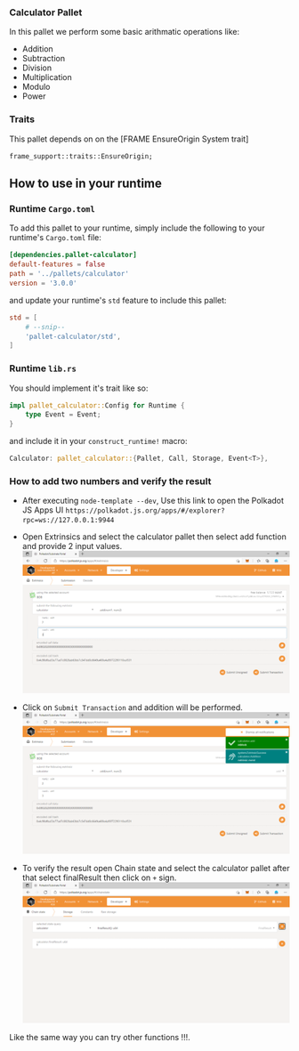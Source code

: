### Calculator Pallet

In this pallet we perform some basic arithmatic operations like:
* Addition
* Subtraction
* Division
* Multiplication
* Modulo
* Power 

### Traits

This pallet depends on on the [FRAME EnsureOrigin System trait]
```
frame_support::traits::EnsureOrigin;
```


## How to use in your runtime

### Runtime `Cargo.toml`

To add this pallet to your runtime, simply include the following to your runtime's `Cargo.toml` file:

```TOML
[dependencies.pallet-calculator]
default-features = false
path = '../pallets/calculator'
version = '3.0.0'
```

and update your runtime's `std` feature to include this pallet:

```TOML
std = [
    # --snip--
    'pallet-calculator/std',
]
```

### Runtime `lib.rs`

You should implement it's trait like so:

```rust
impl pallet_calculator::Config for Runtime {
	type Event = Event;
}
```

and include it in your `construct_runtime!` macro:

```rust
Calculator: pallet_calculator::{Pallet, Call, Storage, Event<T>},
```
### How to add two numbers and verify the result

* After executing `node-template --dev`, Use this link to open the Polkadot JS Apps UI `https://polkadot.js.org/apps/#/explorer?rpc=ws://127.0.0.1:9944`
  
* Open Extrinsics and select the calculator pallet then select add function and provide 2 input values.
 ![img.png](img.png)

* Click on `Submit Transaction` and addition will be performed.
 ![img1.png](img1.png)

* To verify the result open Chain state and select the calculator pallet after that select finalResult then click on `+` sign.
 ![img2.png](img2.png)

Like the same way you can try other functions !!!.


